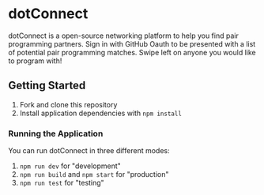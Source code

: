 # dotConnect

dotConnect is a open-source networking platform to help you find pair programming partners. Sign in with GitHub Oauth to be presented with a list of potential pair programming matches. Swipe left on anyone you would like to program with!

## Getting Started

1. Fork and clone this repository
2. Install application dependencies with `npm install`

### Running the Application

You can run dotConnect in three different modes:

1. `npm run dev` for "development"
2. `npm run build` and `npm start` for "production"
3. `npm run test` for "testing"
